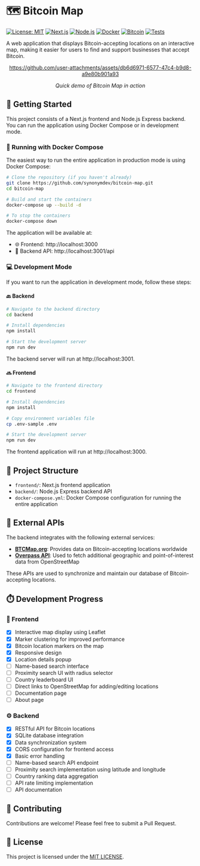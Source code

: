 # 🗺️ Bitcoin Map

[![License: MIT](https://img.shields.io/badge/License-MIT-yellow.svg)](https://opensource.org/licenses/MIT) [![Next.js](https://img.shields.io/badge/Next.js-14-black)](https://nextjs.org/) [![Node.js](https://img.shields.io/badge/Node.js-18.x-green)](https://nodejs.org/) [![Docker](https://img.shields.io/badge/Docker-Ready-blue)](#-running-with-docker-compose) [![Bitcoin](https://img.shields.io/badge/Bitcoin-Accepted-orange)](https://bitcoin.org/) [![Tests](https://github.com/synonymdev/bitcoin-map/actions/workflows/test.yml/badge.svg)](https://github.com/synonymdev/bitcoin-map/actions/workflows/test.yml)

A web application that displays Bitcoin-accepting locations on an interactive map, making it easier for users to find and support businesses that accept Bitcoin.

<div align="center">
  
  https://github.com/user-attachments/assets/db6d6971-6577-47c4-b9d8-a9e80b901a93
  
  *Quick demo of Bitcoin Map in action*
</div>

## 🚀 Getting Started

This project consists of a Next.js frontend and Node.js Express backend. You can run the application using Docker Compose or in development mode.

### 🐳 Running with Docker Compose

The easiest way to run the entire application in production mode is using Docker Compose:

```bash
# Clone the repository (if you haven't already)
git clone https://github.com/synonymdev/bitcoin-map.git
cd bitcoin-map

# Build and start the containers
docker-compose up --build -d

# To stop the containers
docker-compose down
```

The application will be available at:

- 🌐 Frontend: http://localhost:3000
- 🔌 Backend API: http://localhost:3001/api

### 💻 Development Mode

If you want to run the application in development mode, follow these steps:

#### 🔙 Backend

```bash
# Navigate to the backend directory
cd backend

# Install dependencies
npm install

# Start the development server
npm run dev
```

The backend server will run at http://localhost:3001.

#### 🔜 Frontend

```bash
# Navigate to the frontend directory
cd frontend

# Install dependencies
npm install

# Copy environment variables file
cp .env-sample .env

# Start the development server
npm run dev
```

The frontend application will run at http://localhost:3000.

## 📁 Project Structure

- `frontend/`: Next.js frontend application
- `backend/`: Node.js Express backend API
- `docker-compose.yml`: Docker Compose configuration for running the entire application

## 🔌 External APIs

The backend integrates with the following external services:

- **[BTCMap.org](https://btcmap.org/api)**: Provides data on Bitcoin-accepting locations worldwide
- **[Overpass API](https://overpass-api.de/)**: Used to fetch additional geographic and point-of-interest data from OpenStreetMap

These APIs are used to synchronize and maintain our database of Bitcoin-accepting locations.

## ⏱️ Development Progress

### 🎨 Frontend

- [x] Interactive map display using Leaflet
- [x] Marker clustering for improved performance
- [x] Bitcoin location markers on the map
- [x] Responsive design
- [x] Location details popup
- [ ] Name-based search interface
- [ ] Proximity search UI with radius selector
- [ ] Country leaderboard UI
- [ ] Direct links to OpenStreetMap for adding/editing locations
- [ ] Documentation page
- [ ] About page

### ⚙️ Backend

- [x] RESTful API for Bitcoin locations
- [x] SQLite database integration
- [x] Data synchronization system
- [x] CORS configuration for frontend access
- [x] Basic error handling
- [ ] Name-based search API endpoint
- [ ] Proximity search implementation using latitude and longitude
- [ ] Country ranking data aggregation
- [ ] API rate limiting implementation
- [ ] API documentation

## 👥 Contributing

Contributions are welcome! Please feel free to submit a Pull Request.

## 📄 License

This project is licensed under the [MIT LICENSE](LICENSE).
